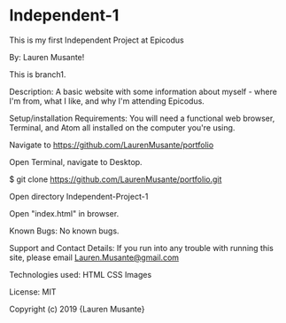 # Independent-1

This is my first Independent Project at Epicodus

By: Lauren Musante!

This is branch1.

Description:
A basic website with some information about myself - where I'm from, what I like, and why I'm attending Epicodus.

Setup/installation Requirements:
You will need a functional web browser, Terminal, and Atom all installed on the computer you're using.

Navigate to https://github.com/LaurenMusante/portfolio

Open Terminal, navigate to Desktop.

$ git clone https://github.com/LaurenMusante/portfolio.git

Open directory Independent-Project-1

Open "index.html" in browser.

Known Bugs:
No known bugs.

Support and Contact Details:
If you run into any trouble with running this site, please email Lauren.Musante@gmail.com

Technologies used:
HTML
CSS
Images

License:
MIT

Copyright (c) 2019 {Lauren Musante}
